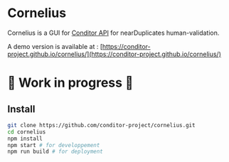 # Cornelius
Cornelius is a GUI for [Conditor API](https://github.com/conditor-project/api) for nearDuplicates human-validation.

A demo version is available at : [https://conditor-project.github.io/cornelius/](https://conditor-project.github.io/cornelius/)

# :construction_worker: Work in progress :construction:

## Install
```bash
git clone https://github.com/conditor-project/cornelius.git
cd cornelius
npm install
npm start # for developpement
npm run build # for deployment
```
